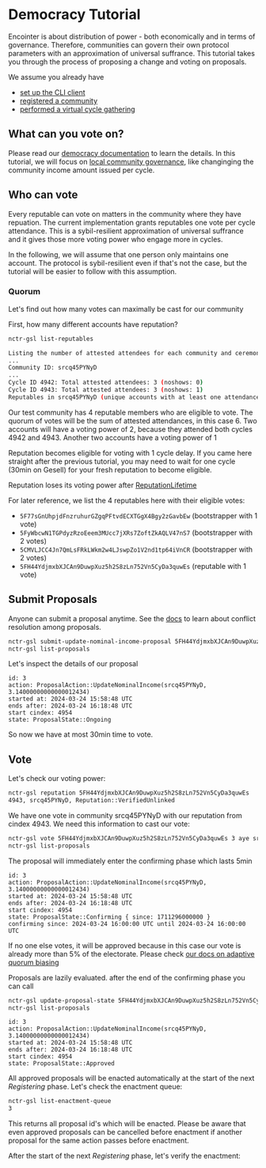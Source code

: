 # Democracy Tutorial

Encointer is about distribution of power - both economically and in terms of governance. Therefore, communities can govern their own protocol parameters with an approximation of universal suffrance. This tutorial takes you through the process of proposing a change and voting on proposals.

We assume you already have 
* [set up the CLI client](./tutorials-cli.md)
* [registered a community](./tutorials-register-community.md)
* [performed a virtual cycle gathering](./tutorials-perform-cycle.md)

## What can you vote on?

Please read our [democracy documentation](./protocol-democracy.md) to learn the details. In this tutorial, we will focus on [local community governance](./protocol-democracy.md#community-actions), like changinging the community income amount issued per cycle.

## Who can vote

Every reputable can vote on matters in the community where they have repuation. The current implementation grants reputables one vote per cycle attendance. This is a sybil-resilient approximation of universal suffrance and it gives those more voting power who engage more in cycles. 

In the following, we will assume that one person only maintains one account. The protocol is sybil-resilient even if that's not the case, but the tutorial will be easier to follow with this assumption.

### Quorum

Let's find out how many votes can maximally be cast for our community

First, how many different accounts have reputation?

```bash
nctr-gsl list-reputables

Listing the number of attested attendees for each community and ceremony for cycles [4607:4943]
...
Community ID: srcq45PYNyD
...
Cycle ID 4942: Total attested attendees: 3 (noshows: 0)
Cycle ID 4943: Total attested attendees: 3 (noshows: 1)
Reputables in srcq45PYNyD (unique accounts with at least one attendance) 4
```
Our test community has 4 reputable members who are eligible to vote. The quorum of votes will be the sum of attested attendances, in this case 6. Two accounts will have a voting power of 2, because they attended both cycles 4942 and 4943. Another two accounts have a voting power of 1 

Reputation becomes eligible for voting with 1 cycle delay. If you came here straight after the previous tutorial, you may need to wait for one cycle (30min on Gesell) for your fresh reputation to become eligible.

Reputation loses its voting power after [ReputationLifetime](./protocol-reputation.md#reputation-lifetime)

For later reference, we list the 4 reputables here with their eligible votes:
* `5F77sGnUhpjdFnzruhurGZgqPFtvdECXTGgX4Bgy2zGavbEw` (bootstrapper with 1 vote) 
* `5FyWbcwN1TGPdyzRzoEeem3MUcc7jXRs7ZoftZkAQLV47nS7` (bootstrapper with 2 votes)
* `5CMVLJCC4Jn7QmLsFRkLWkm2w4LJswpZo1V2nd1tp64iVnCR` (bootstrapper with 2 votes)
* `5FH44YdjmxbXJCAn9DuwpXuz5h2S8zLn752Vn5CyDa3quwEs` (reputable with 1 vote)


## Submit Proposals

Anyone can submit a proposal anytime. See the [docs](./protocol-democracy.md#proposals) to learn about conflict resolution among proposals.

```bash
nctr-gsl submit-update-nominal-income-proposal 5FH44YdjmxbXJCAn9DuwpXuz5h2S8zLn752Vn5CyDa3quwEs 3.14 --cid srcq45PYNyD
nctr-gsl list-proposals
```
Let's inspect the details of our proposal
```
id: 3
action: ProposalAction::UpdateNominalIncome(srcq45PYNyD, 3.14000000000000012434)
started at: 2024-03-24 15:58:48 UTC
ends after: 2024-03-24 16:18:48 UTC
start cindex: 4954
state: ProposalState::Ongoing
```
So now we have at most 30min time to vote. 

## Vote

Let's check our voting power:
```bash
nctr-gsl reputation 5FH44YdjmxbXJCAn9DuwpXuz5h2S8zLn752Vn5CyDa3quwEs
4943, srcq45PYNyD, Reputation::VerifiedUnlinked
```
We have one vote in community srcq45PYNyD with our reputation from cindex 4943. We need this information to cast our vote:

```bash
nctr-gsl vote 5FH44YdjmxbXJCAn9DuwpXuz5h2S8zLn752Vn5CyDa3quwEs 3 aye srcq45PYNyD_4943
nctr-gsl list-proposals
```

The proposal will immediately enter the confirming phase which lasts 5min

```
id: 3
action: ProposalAction::UpdateNominalIncome(srcq45PYNyD, 3.14000000000000012434)
started at: 2024-03-24 15:58:48 UTC
ends after: 2024-03-24 16:18:48 UTC
start cindex: 4954
state: ProposalState::Confirming { since: 1711296000000 }
confirming since: 2024-03-24 16:00:00 UTC until 2024-03-24 16:00:00 UTC
```
If no one else votes, it will be approved because in this case our vote is already more than 5% of the electorate. Please check [our docs on adaptive quorum biasing](./protocol-democracy.md#adaptive-quorum-biasing-aqb-and-minimum-approval)

Proposals are lazily evaluated. after the end of the confirming phase you can call

```bash
nctr-gsl update-proposal-state 5FH44YdjmxbXJCAn9DuwpXuz5h2S8zLn752Vn5CyDa3quwEs 3
nctr-gsl list-proposals
```

```
id: 3
action: ProposalAction::UpdateNominalIncome(srcq45PYNyD, 3.14000000000000012434)
started at: 2024-03-24 15:58:48 UTC
ends after: 2024-03-24 16:18:48 UTC
start cindex: 4954
state: ProposalState::Approved
```

All approved proposals will be enacted automatically at the start of the next *Registering* phase. Let's check the enactment queue:

```bash
nctr-gsl list-enactment-queue
3
```

This returns all proposal id's which will be enacted. Please be aware that even approved proposals can be cancelled before enactment if another proposal for the same action passes before enactment.

After the start of the next *Registering* phase, let's verify the enactment:
```bash

```
